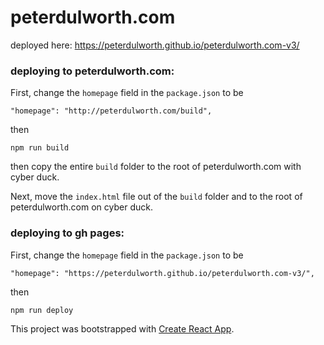 # peterdulworth.com

deployed here: https://peterdulworth.github.io/peterdulworth.com-v3/

### deploying to peterdulworth.com:

First, change the `homepage` field in the `package.json` to be
```
"homepage": "http://peterdulworth.com/build",
```
then 

```shell script
npm run build
```
then copy the entire `build` folder to the root of peterdulworth.com with cyber duck.

Next, move the `index.html` file out of the `build` folder and to the root of peterdulworth.com on cyber duck. 

### deploying to gh pages:
First, change the `homepage` field in the `package.json` to be
```
"homepage": "https://peterdulworth.github.io/peterdulworth.com-v3/",
```
then 
```
npm run deploy
```

This project was bootstrapped with [Create React App](https://github.com/facebook/create-react-app).

